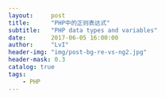 ```yaml
---
layout:     post
title:      "PHP中的正则表达式"
subtitle:   "PHP data types and variables"
date:       2017-06-05 16:00:00
author:     "LvI"
header-img: "img/post-bg-re-vs-ng2.jpg"
header-mask: 0.3
catalog: true
tags:
    - PHP
---
```



